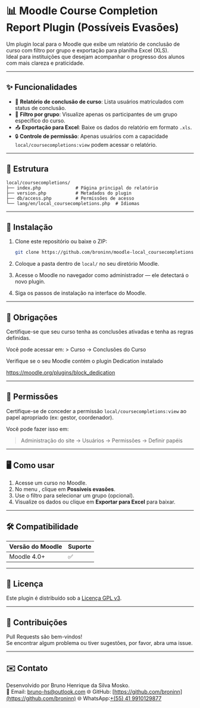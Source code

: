 # 📊 Moodle Course Completion Report Plugin (Possíveis Evasões)

Um plugin local para o Moodle que exibe um relatório de conclusão de curso com filtro por grupo e exportação para planilha Excel (XLS).  
Ideal para instituições que desejam acompanhar o progresso dos alunos com mais clareza e praticidade.

---

## ✨ Funcionalidades

- 📌 **Relatório de conclusão de curso**: Lista usuários matriculados com status de conclusão.
- 👥 **Filtro por grupo**: Visualize apenas os participantes de um grupo específico do curso.
- 📤 **Exportação para Excel**: Baixe os dados do relatório em formato `.xls`.
- 🔒 **Controle de permissão**: Apenas usuários com a capacidade `local/coursecompletions:view` podem acessar o relatório.

---

## 📂 Estrutura

```
local/coursecompletions/
├── index.php             # Página principal do relatório
├── version.php           # Metadados do plugin
├── db/access.php         # Permissões de acesso
└── lang/en/local_coursecompletions.php  # Idiomas
```

---

## 🚀 Instalação

1. Clone este repositório ou baixe o ZIP:
   ```bash
   git clone https://github.com/broninn/moodle-local_coursecompletions.git local/coursecompletions
   ```

2. Coloque a pasta dentro de `local/` no seu diretório Moodle.

3. Acesse o Moodle no navegador como administrador — ele detectará o novo plugin.

4. Siga os passos de instalação na interface do Moodle.

---

## 📌 Obrigações

Certifique-se que seu curso tenha as conclusões ativadas e tenha as regras definidas.

Você pode acessar em: > Curso -> Conclusões do Curso

Verifique se o seu Moodle contém o plugin Dedication instalado

https://moodle.org/plugins/block_dedication

---


## 🔐 Permissões

Certifique-se de conceder a permissão `local/coursecompletions:view` ao papel apropriado (ex: gestor, coordenador).

Você pode fazer isso em:

> Administração do site → Usuários → Permissões → Definir papéis

---

## 🖥️ Como usar

1. Acesse um curso no Moodle.
2. No menu , clique em **Possíveis evasões**.
3. Use o filtro para selecionar um grupo (opcional).
4. Visualize os dados ou clique em **Exportar para Excel** para baixar.

---

## 🛠️ Compatibilidade

| Versão do Moodle | Suporte |
|------------------|---------|
| Moodle 4.0+      | ✅       |

---

## 📃 Licença

Este plugin é distribuído sob a [Licença GPL v3](https://www.gnu.org/licenses/gpl-3.0.html).

---

## 🙌 Contribuições

Pull Requests são bem-vindos!  
Se encontrar algum problema ou tiver sugestões, por favor, abra uma issue.

---

## ✉️ Contato

Desenvolvido por Bruno Henrique da Silva Mosko.  
📧 Email: [bruno-hs@outlook.com](mailto:bruno-hs@outlook.com)
🌐 GitHub: [https://github.com/broninn](https://github.com/broninn)
🌐 WhatsApp:[+(55) 41 9910129877](https://api.whatsapp.com/send?phone=5541991012987)